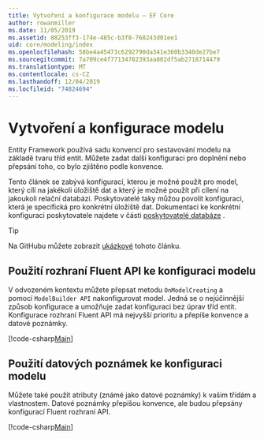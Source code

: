 ```yaml
---
title: Vytvoření a konfigurace modelu – EF Core
author: rowanmiller
ms.date: 11/05/2019
ms.assetid: 88253ff3-174e-485c-b3f8-768243d01ee1
uid: core/modeling/index
ms.openlocfilehash: 58be4a45473c6292790da341e360b3340de27be7
ms.sourcegitcommit: 7a709ce4f77134782393aa802df5ab2718714479
ms.translationtype: MT
ms.contentlocale: cs-CZ
ms.lasthandoff: 12/04/2019
ms.locfileid: "74824694"
---
```

# <a name="creating-and-configuring-a-model"></a>Vytvoření a konfigurace modelu

Entity Framework používá sadu konvencí pro sestavování modelu na základě tvaru tříd entit. Můžete zadat další konfiguraci pro doplnění nebo přepsání toho, co bylo zjištěno podle konvence.

Tento článek se zabývá konfigurací, kterou je možné použít pro model, který cílí na jakékoli úložiště dat a který je možné použít při cílení na jakoukoli relační databázi. Poskytovatelé taky můžou povolit konfiguraci, která je specifická pro konkrétní úložiště dat. Dokumentaci ke konkrétní konfiguraci poskytovatele najdete v části [poskytovatelé databáze](../providers/index.md) .

> [!TIP]  
> Na GitHubu můžete zobrazit [ukázkové](https://github.com/aspnet/EntityFramework.Docs/tree/master/samples) tohoto článku.

## <a name="use-fluent-api-to-configure-a-model"></a>Použití rozhraní Fluent API ke konfiguraci modelu

V odvozeném kontextu můžete přepsat metodu `OnModelCreating` a pomocí `ModelBuilder API` nakonfigurovat model. Jedná se o nejúčinnější způsob konfigurace a umožňuje zadat konfiguraci bez úprav tříd entit. Konfigurace rozhraní Fluent API má nejvyšší prioritu a přepíše konvence a datové poznámky.

[!code-csharp[Main](../../../samples/core/Modeling/FluentAPI/Required.cs?highlight=11-13)]

## <a name="use-data-annotations-to-configure-a-model"></a>Použití datových poznámek ke konfiguraci modelu

Můžete také použít atributy (známé jako datové poznámky) k vašim třídám a vlastnostem. Datové poznámky přepíšou konvence, ale budou přepsány konfigurací Fluent rozhraní API.

[!code-csharp[Main](../../../samples/core/Modeling/DataAnnotations/Required.cs?highlight=14)]
